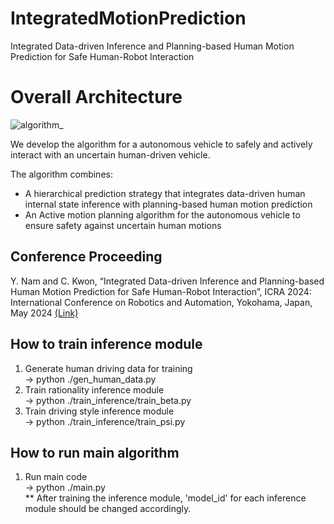 # IntegratedMotionPrediction
Integrated Data-driven Inference and Planning-based Human Motion Prediction for Safe Human-Robot Interaction

# Overall Architecture  
![algorithm_](https://github.com/HMCL-UNIST/IntegratedMotionPrediction/assets/86097031/8e75b2f7-6857-4063-b1b4-4c5a2e2c0058)

We develop the algorithm for a autonomous vehicle to safely and actively interact with an uncertain human-driven vehicle.

The algorithm combines:
  -  A hierarchical prediction strategy that integrates data-driven human internal state inference with planning-based human motion prediction
  -  An Active motion planning algorithm for the autonomous vehicle to ensure safety against uncertain human motions

## Conference Proceeding
Y. Nam and C. Kwon, “Integrated Data-driven Inference and Planning-based Human Motion Prediction for Safe Human-Robot Interaction”, ICRA 2024: International Conference on Robotics and Automation, Yokohama, Japan, May 2024 [(Link)](https://ieeexplore.ieee.org/abstract/document/10611239) 

## How to train inference module
1. Generate human driving data for training  <br/>
  -> python ./gen_human_data.py <br/>
2. Train rationality inference module <br/>
  -> python ./train_inference/train_beta.py <br/>
3. Train driving style inference module  <br/>
  -> python ./train_inference/train_psi.py <br/>

## How to run main algorithm
1. Run main code <br/>
  -> python ./main.py <br/>
  ** After training the inference module, 'model_id' for each inference module should be changed accordingly.
   
